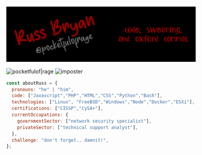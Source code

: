 [![Header](https://raw.githubusercontent.com/pocketfulofrage/pocketfulofrage/master/github_header.png)](https://pocketfulofrage.github.com/)

<!-- ### Hi there 👋 -->

![pocketfulof|rage](https://img.shields.io/badge/pocketfulof-rage-red)
![imposter](https://img.shields.io/badge/imposter%20syndrome-passing-green)

```javascript
const aboutRuss = {
  pronouns: "he" | "him",
  code: ["Javascript","PHP","HTML","CSS","Python","Bash"],
  technologies: ["Linux", "FreeBSD","Windows","Node","Docker","ESXi"],
  certifications: ["CISSP","CySA+"],
  currentOccupations: {
    governmentSector: ["network security specialist"],
    privateSector: ["technical support analyst"],
  },
  challenge: "don't forget.. damnit!",
};
```

<!--
**pocketfulofrage/pocketfulofrage** is a ✨ _special_ ✨ repository because its `README.md` (this file) appears on your GitHub profile.

Here are some ideas to get you started:

- 🔭 I’m currently working on ...
- 🌱 I’m currently learning ...
- 👯 I’m looking to collaborate on ...
- 🤔 I’m looking for help with ...
- 💬 Ask me about ...
- 📫 How to reach me: ...
- 😄 Pronouns: ...
- ⚡ Fun fact: ...
-->
